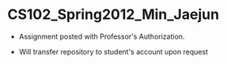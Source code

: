 CS102_Spring2012_Min_Jaejun
===========================
+ Assignment posted with Professor's Authorization.

+ Will transfer repository to student's account upon request
